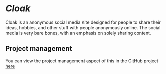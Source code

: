 # ***Cloak***
Cloak is an anonymous social media site designed for people to share their ideas, hobbies, and other stuff with people anonymously online. The social media is very bare bones, with an emphasis on solely sharing content.

## Project management
You can view the project management aspect of this in the GitHub project [here](https://github.com/users/MaximilianMcC/projects/2)